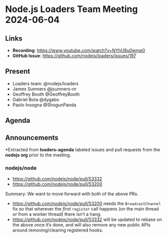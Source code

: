 # Node.js  Loaders Team Meeting 2024-06-04

## Links

* **Recording**: https://www.youtube.com/watch?v=NYhU8u0wme0
* **GitHub Issue**: https://github.com/nodejs/loaders/issues/197

## Present

* Loaders team: @nodejs/loaders
* James Sumners @jsumners-nr
* Geoffrey Booth @GeoffreyBooth
* Gabriel Bota @dygabo
* Paolo Insogna @ShogunPanda

## Agenda

## Announcements

*Extracted from **loaders-agenda** labeled issues and pull requests from the **nodejs org** prior to the meeting.

### nodejs/node

* https://github.com/nodejs/node/pull/53332
* https://github.com/nodejs/node/pull/53200

Summary: We want to move forward with both of the above PRs.

* https://github.com/nodejs/node/pull/53200 needs the `BroadcastChannel` fix so that wherever the _first_ `register` call happens (on the main thread or from a worker thread) there isn’t a hang.
* https://github.com/nodejs/node/pull/53332 will be updated to rebase on the above once it’s done, and will also remove any new public APIs around removing/clearing registered hooks.


